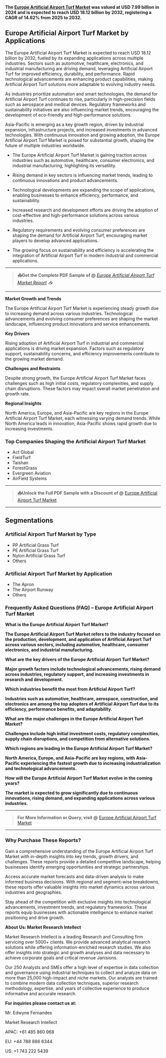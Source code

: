 <p><strong>The <a href="https://www.marketresearchintellect.com/download-sample/?rid=1031058&amp;utm_source=Pulse-April-Europe&amp;utm_medium=852">Europe Artificial Airport Turf Market</a> was valued at USD 7.99 billion in 2024 and is expected to reach USD 18.12 billion by 2032, registering a CAGR of 14.62% from 2025 to 2032.</strong></p><h2>Europe Artificial Airport Turf Market by Applications&nbsp;</h2><p><p>The Europe Artificial Airport Turf Market is expected to reach USD 18.12 billion by 2032, fueled by its expanding applications across multiple industries. Sectors such as automotive, healthcare, electronics, and industrial manufacturing are driving demand, leveraging Artificial Airport Turf for improved efficiency, durability, and performance. Rapid technological advancements are enhancing product capabilities, making Artificial Airport Turf solutions more adaptable to evolving industry needs.</p><p>As industries prioritize automation and smart technologies, the demand for Artificial Airport Turf continues to rise, particularly in high-precision fields such as aerospace and medical devices. Regulatory frameworks and sustainability initiatives are also influencing market trends, encouraging the development of eco-friendly and high-performance solutions.</p><p>Asia-Pacific is emerging as a key growth region, driven by industrial expansion, infrastructure projects, and increased investments in advanced technologies. With continuous innovation and growing adoption, the Europe Artificial Airport Turf Market is poised for substantial growth, shaping the future of multiple industries worldwide.</p></p><ul><li><p>The Europe Artificial Airport Turf Market is gaining traction across industries such as automotive, healthcare, consumer electronics, and industrial manufacturing, highlighting its versatility.</p></li><li><p>Rising demand in key sectors is influencing market trends, leading to continuous innovations and product advancements.</p></li><li><p>Technological developments are expanding the scope of applications, enabling businesses to enhance efficiency, performance, and sustainability.</p></li><li><p>Increased research and development efforts are driving the adoption of cost-effective and high-performance solutions across various industries.</p></li><li><p>Regulatory requirements and evolving consumer preferences are shaping the demand for Artificial Airport Turf, encouraging market players to develop advanced applications.</p></li><li><p>The growing focus on sustainability and efficiency is accelerating the integration of Artificial Airport Turf in modern industrial and commercial applications.</p></li></ul><hr /><blockquote><p><strong><span class="font-[700]">📥Get the Complete PDF Sample of @ </span></strong><em><span class="font-[700]"><a href="https://www.marketresearchintellect.com/download-sample/?rid=1031058&amp;utm_source=Pulse-April-Europe&amp;utm_medium=852" target="_blank" data-tracking-control-name="article-ssr-frontend-pulse_little-text-block" data-tracking-will-navigate="" data-test-link="">Europe Artificial Airport Turf Market Report</a>&nbsp;📥</span></em></p></blockquote><hr /><p class="" data-start="77" data-end="360"><strong data-start="77" data-end="105">Market Growth and Trends</strong></p><p class="" data-start="77" data-end="360">The Europe Artificial Airport Turf Market is experiencing steady growth due to increasing demand across various industries. Technological advancements and evolving consumer preferences are shaping the market landscape, influencing product innovations and service enhancements.</p><p class="" data-start="362" data-end="606"><strong data-start="362" data-end="377">Key Drivers</strong></p><p class="" data-start="362" data-end="606">Rising adoption of Artificial Airport Turf in industrial and commercial applications is driving market expansion. Factors such as regulatory support, sustainability concerns, and efficiency improvements contribute to the growing market demand.</p><p class="" data-start="608" data-end="849"><strong data-start="608" data-end="637">Challenges and Restraints</strong></p><p class="" data-start="608" data-end="849">Despite strong growth, the Europe Artificial Airport Turf Market faces challenges such as high initial costs, regulatory complexities, and supply chain disruptions. These factors may impact overall market penetration and growth rate.</p><p class="" data-start="851" data-end="1095"><strong data-start="851" data-end="872">Regional Insights</strong></p><p class="" data-start="851" data-end="1095">North America, Europe, and Asia-Pacific are key regions in the Europe Artificial Airport Turf Market, each witnessing varying demand trends. While North America leads in innovation, Asia-Pacific shows rapid growth due to increasing investments.</p><p><h3>Top Companies Shaping the Artificial Airport Turf Market </h3><ul><li>Act Global</li><li>FieldTurf</li><li>Taishan</li><li>ForestGrass</li><li>Evergreen Aviation</li><li>AirField Systems</li></ul></p><hr /><blockquote><p><strong>📥Unlock the Full PDF Sample with a Discount of @</strong> <a href="https://www.marketresearchintellect.com/ask-for-discount/?rid=1031058&amp;utm_source=Pulse-April-Europe&amp;utm_medium=852">Europe Artificial Airport Turf Market</a></p></blockquote><hr /><p><h2>Segmentations</h2><h3>Artificial Airport Turf Market by Type</h3><ul><li>PP Artificial Grass Turf</li><li> PE Artificial Grass Turf</li><li> Nylon Artificial Grass Turf</li><li> Others</li></ul><h3>Artificial Airport Turf Market by Application</h3><ul><li>The Apron</li><li> The Airport Runway</li><li> Others</li></ul></p><h3><strong>Frequently Asked Questions (FAQ) &ndash; Europe Artificial Airport Turf Market</strong></h3><p><strong>What is the Europe Artificial Airport Turf Market?</strong></p><p><strong>The Europe Artificial Airport Turf Market refers to the industry focused on the production, development, and application of Artificial Airport Turf across various sectors, including automotive, healthcare, consumer electronics, and industrial manufacturing.</strong></p><p><strong>What are the key drivers of the Europe Artificial Airport Turf Market?</strong></p><p><strong>Major growth factors include technological advancements, rising demand across industries, regulatory support, and increasing investments in research and development.</strong></p><p><strong>Which industries benefit the most from Artificial Airport Turf?</strong></p><p><strong>Industries such as automotive, healthcare, aerospace, construction, and electronics are among the top adopters of Artificial Airport Turf due to its efficiency, performance benefits, and adaptability.</strong></p><p><strong>What are the major challenges in the Europe Artificial Airport Turf Market?</strong></p><p><strong>Challenges include high initial investment costs, regulatory complexities, supply chain disruptions, and competition from alternative solutions.</strong></p><p><strong>Which regions are leading in the Europe Artificial Airport Turf Market?</strong></p><p><strong>North America, Europe, and Asia-Pacific are key regions, with Asia-Pacific experiencing the fastest growth due to increasing industrialization and technological advancements.</strong></p><p><strong>How will the Europe Artificial Airport Turf Market evolve in the coming years?</strong></p><p><strong>The market is expected to grow significantly due to continuous innovations, rising demand, and expanding applications across various industries.</strong></p><hr /><blockquote><p><span class="font-[700]"><strong>For More Information or Query, visit&nbsp;@</strong>&nbsp;</span><span class="font-[700]"><a href="https://www.marketresearchintellect.com/product/artificial-airport-turf-market/?utm_source=Linkedin&utm_medium=852" target="_blank" data-tracking-control-name="article-ssr-frontend-pulse_little-text-block" data-tracking-will-navigate="" data-test-link="">Europe Artificial Airport Turf Market</a></span></p></blockquote><hr /><h3><strong data-start="0" data-end="31">Why Purchase These Reports?</strong></h3><p class="" data-start="35" data-end="297">Gain a comprehensive understanding of the Europe Artificial Airport Turf Market with in-depth insights into key trends, growth drivers, and challenges. These reports provide a detailed competitive landscape, helping businesses identify emerging opportunities and strategic partnerships.</p><p class="" data-start="299" data-end="540">Access accurate market forecasts and data-driven analysis to make informed business decisions. With regional and segment-wise breakdowns, these reports offer valuable insights into market dynamics across various industries and geographies.</p><p class="" data-start="542" data-end="784">Stay ahead of the competition with exclusive insights into technological advancements, investment trends, and regulatory frameworks. These reports equip businesses with actionable intelligence to enhance market positioning and drive growth.</p><p><strong><span class="font-[700]">About Us: Market Research Intellect</span></strong></p><p><span class="">Market Research Intellect is a leading Research and Consulting firm servicing over 5000+ clients. We provide advanced analytical research solutions while offering information-enriched research studies.&nbsp;</span>We also offer insights into strategic and growth analyses and data necessary to achieve corporate goals and critical revenue Janisions.</p><p><span class="">Our 250 Analysts and SMEs offer a high level of expertise in data collection and governance using industrial techniques to collect and analyze data on more than 25,000 high-impact and niche markets. Our analysts are trained to combine modern data collection techniques, superior research methodology, expertise, and years of collective experience to produce informative and accurate research.</span></p><p><strong>For inquiries please contact us at:</strong></p><p>Mr. Edwyne Fernandes</p><p>Market Research Intellect</p><p>APAC: +61 485 860 968</p><p>EU: +44 788 886 6344</p><p>US: +1 743 222 5439</p>